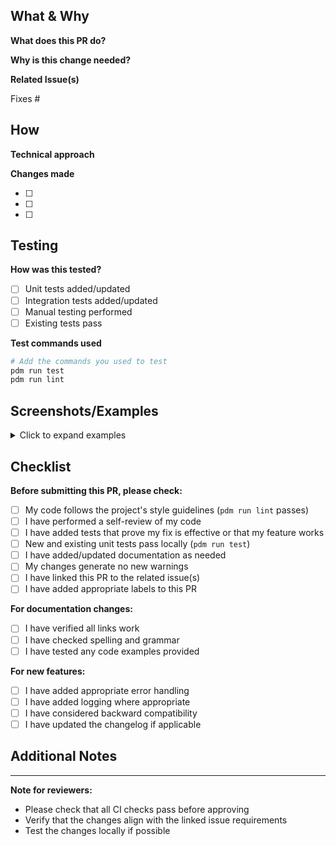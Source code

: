 ## What & Why

**What does this PR do?**
<!-- Describe the changes made in this PR -->

**Why is this change needed?**
<!-- Explain the motivation behind this change -->

**Related Issue(s)**
<!-- Link to related issues using #issue_number or "Closes #123" -->
Fixes #

## How

**Technical approach**
<!-- Briefly explain your technical approach or implementation details -->

**Changes made**
<!-- List the key changes made -->
- [ ] 
- [ ] 
- [ ] 

## Testing

**How was this tested?**
<!-- Describe how you tested your changes -->
- [ ] Unit tests added/updated
- [ ] Integration tests added/updated
- [ ] Manual testing performed
- [ ] Existing tests pass

**Test commands used**
```bash
# Add the commands you used to test
pdm run test
pdm run lint
```

## Screenshots/Examples

<!-- Add screenshots, code examples, or output if applicable -->
<!-- For CLI changes, show before/after terminal output -->
<!-- For API changes, show request/response examples -->

<details>
<summary>Click to expand examples</summary>

```bash
# Example usage or output
```

</details>

## Checklist

**Before submitting this PR, please check:**

- [ ] My code follows the project's style guidelines (`pdm run lint` passes)
- [ ] I have performed a self-review of my code
- [ ] I have added tests that prove my fix is effective or that my feature works
- [ ] New and existing unit tests pass locally (`pdm run test`)
- [ ] I have added/updated documentation as needed
- [ ] My changes generate no new warnings
- [ ] I have linked this PR to the related issue(s)
- [ ] I have added appropriate labels to this PR

**For documentation changes:**
- [ ] I have verified all links work
- [ ] I have checked spelling and grammar
- [ ] I have tested any code examples provided

**For new features:**
- [ ] I have added appropriate error handling
- [ ] I have added logging where appropriate
- [ ] I have considered backward compatibility
- [ ] I have updated the changelog if applicable

## Additional Notes

<!-- Add any additional context, concerns, or notes for reviewers -->

---

**Note for reviewers:**
- Please check that all CI checks pass before approving
- Verify that the changes align with the linked issue requirements
- Test the changes locally if possible
